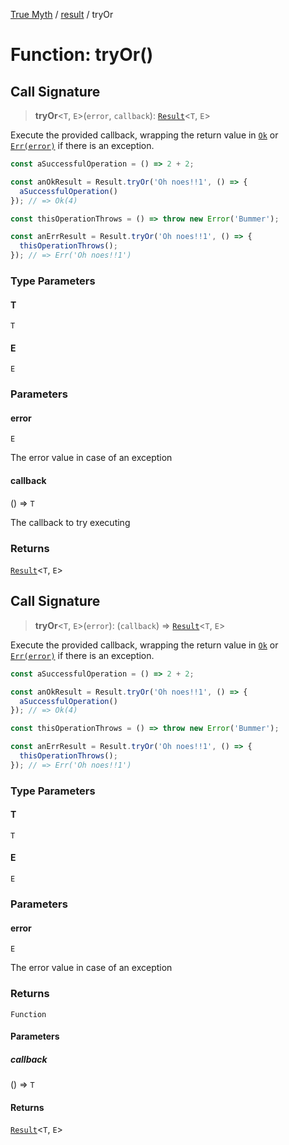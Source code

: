 [True Myth](../../index.md) / [result](../index.md) / tryOr

# Function: tryOr()

## Call Signature

> **tryOr**\<`T`, `E`\>(`error`, `callback`): [`Result`](../classes/Result.md)\<`T`, `E`\>

Execute the provided callback, wrapping the return value in [`Ok`](../interfaces/Ok.md) or
[`Err(error)`](../interfaces/Err.md) if there is an exception.

```ts
const aSuccessfulOperation = () => 2 + 2;

const anOkResult = Result.tryOr('Oh noes!!1', () => {
  aSuccessfulOperation()
}); // => Ok(4)

const thisOperationThrows = () => throw new Error('Bummer');

const anErrResult = Result.tryOr('Oh noes!!1', () => {
  thisOperationThrows();
}); // => Err('Oh noes!!1')
```

### Type Parameters

#### T

`T`

#### E

`E`

### Parameters

#### error

`E`

The error value in case of an exception

#### callback

() => `T`

The callback to try executing

### Returns

[`Result`](../classes/Result.md)\<`T`, `E`\>

## Call Signature

> **tryOr**\<`T`, `E`\>(`error`): (`callback`) => [`Result`](../classes/Result.md)\<`T`, `E`\>

Execute the provided callback, wrapping the return value in [`Ok`](../interfaces/Ok.md) or
[`Err(error)`](../interfaces/Err.md) if there is an exception.

```ts
const aSuccessfulOperation = () => 2 + 2;

const anOkResult = Result.tryOr('Oh noes!!1', () => {
  aSuccessfulOperation()
}); // => Ok(4)

const thisOperationThrows = () => throw new Error('Bummer');

const anErrResult = Result.tryOr('Oh noes!!1', () => {
  thisOperationThrows();
}); // => Err('Oh noes!!1')
```

### Type Parameters

#### T

`T`

#### E

`E`

### Parameters

#### error

`E`

The error value in case of an exception

### Returns

`Function`

#### Parameters

##### callback

() => `T`

#### Returns

[`Result`](../classes/Result.md)\<`T`, `E`\>

